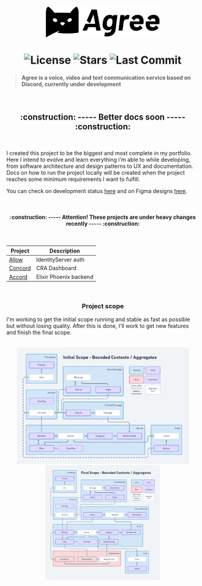 <p align="center">
   <img src="./assets/agree.svg" alt="Agree Logo" width="300"/>
</p>

<h1 align="center">
  <img alt="License" src="https://img.shields.io/badge/license-MIT-191929?style=flat-square">
  <img alt="Stars" src="https://img.shields.io/github/stars/vassourita/agree?style=flat-square">
  <img alt="Last Commit" src="https://img.shields.io/github/last-commit/vassourita/agree?style=flat-square" />
</h1>

> #### Agree is a voice, video and text communication service based on Discord, currently under development

<br/>
<h2 align="center">
:construction: ----- Better docs soon ----- :construction:
</h2>
<br/>

I created this project to be the biggest and most complete in my portfolio. Here I intend to evolve and learn everything i'm able to while developing, from software architecture and design patterns to UX and documentation. Docs on how to run the project locally will be created when the project reaches some minimum requirements I want to fulfill.

You can check on development status [here](https://trello.com/agree15) and on Figma designs [here](https://www.figma.com/file/JIcmhV3KQXXCJmZJNB8KXx/Desktop?node-id=27%3A257).

<br/>
<h4 align="center">
:construction: ----- Attention! These projects are under heavy changes recently ----- :construction:
</h4>
<br/>

| Project                                                      |  Description           |
| ------------------------------------------------------------ | ---------------------- |
| [Allow](apps/allow)                                          | IdentityServer auth    |
| [Concord](apps/allow/src/Agree.Allow.Presentation/ClientApp) | CRA Dashboard          |
| [Accord](apps/accord)                                        | Elixir Phoenix backend |

<br/>
<h3 align="center">
Project scope
</h3>
I'm working to get the initial scope running and stable as fast as possible but without losing quality. After this is done, I'll work to get new features and finish the final scope.
<br/>
<br/>
<p align="center">
   <img src="./docs/initial_scope.png" alt="Initial scope" width="450"/>
   <img src="./docs/final_scope.png" alt="Final scope" width="300"/>
</p>
